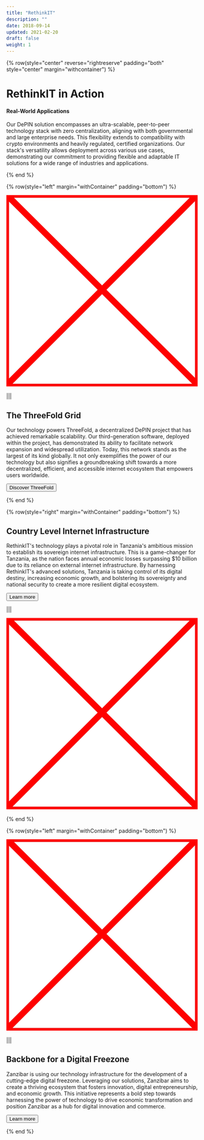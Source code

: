 ```yaml
---
title: "RethinkIT"
description: ""
date: 2018-09-14
updated: 2021-02-20
draft: false
weight: 1
---
```


<!-- section 1 (header) -->

{% row(style="center" reverse="rightreserve" padding="both" style="center" margin="withcontainer") %}

<div class="px-4 md:px-16 lg:px-28">

  # RethinkIT in Action 

  #### Real-World Applications

  <p> Our DePIN solution encompasses an ultra-scalable, peer-to-peer technology stack with zero centralization, aligning with both governmental and large enterprise needs. This flexibility extends to compatibility with crypto environments and heavily regulated, certified organizations. Our stack's versatility allows deployment across various use cases, demonstrating our commitment to providing flexible and adaptable IT solutions for a wide range of industries and applications. </p>

</div>

{% end %}

<!-- section 2 (header) -->

{% row(style="left" margin="withContainer" padding="bottom") %}

![placeholder](./img/img_section.png#mx-auto)

|||

## The ThreeFold Grid

Our technology powers ThreeFold, a decentralized DePIN project that has achieved remarkable scalability. Our third-generation software, deployed within the project, has demonstrated its ability to facilitate network expansion and widespread utilization. Today, this network stands as the largest of its kind globally. It not only exemplifies the power of our technology but also signifies a groundbreaking shift towards a more decentralized, efficient, and accessible internet ecosystem that empowers users worldwide.

<button onclick="https://www.threefold.io/ ">
  Discover ThreeFold
</button>

{% end %}

<!-- section 4 security -->

{% row(style="right" margin="withContainer" padding="bottom") %}

## Country Level Internet Infrastructure

RethinkIT's technology plays a pivotal role in Tanzania's ambitious mission to establish its sovereign internet infrastructure. This is a game-changer for Tanzania, as the nation faces annual economic losses surpassing $10 billion due to its reliance on external internet infrastructure. By harnessing RethinkIT's advanced solutions, Tanzania is taking control of its digital destiny, increasing economic growth, and bolstering its sovereignty and national security to create a more resilient digital ecosystem.

<button onclick="https://www.thecitizen.co.tz/tanzania/news/national/sovereign-internet-a-game-changer-to-tanzania-startups-ecosystem-growth-4498060">
  Learn more
</button>

|||

![placeholder](./img/img_section.png#mx-auto)

{% end %}

<!-- section 3 features title -->

{% row(style="left" margin="withContainer" padding="bottom") %}

![placeholder](./img/img_section.png#mx-auto)

|||

## Backbone for a Digital Freezone

Zanzibar is using our technology infrastructure for the development of a cutting-edge digital freezone. Leveraging our solutions, Zanzibar aims to create a thriving ecosystem that fosters innovation, digital entrepreneurship, and economic growth. This initiative represents a bold step towards harnessing the power of technology to drive economic transformation and position Zanzibar as a hub for digital innovation and commerce.

<button onclick="https://www.thecitizen.co.tz/tanzania/zanzibar/zanzibar-seeks-to-become-digital-freezone--4316150 
https://www2.threefold.io/newsroom/digitalfreezonezanzibar/ ">
  Learn more
</button>

{% end %}

